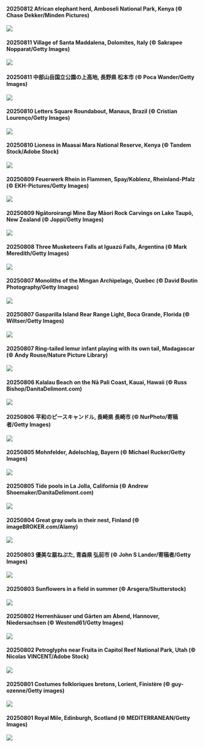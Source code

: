 #### 20250812 African elephant herd, Amboseli National Park, Kenya (© Chase Dekker/Minden Pictures)

![](20250812_KenyaElephants_1920x1080.jpg)

#### 20250811 Village of Santa Maddalena, Dolomites, Italy (© Sakrapee Nopparat/Getty Images)

![](20250811_SantaMaddalena_1920x1080.jpg)

#### 20250811 中部山岳国立公園の上高地, 長野県 松本市 (© Poca Wander/Getty Images)

![](20250811_MountainDay_1920x1080.jpg)

#### 20250810 Letters Square Roundabout, Manaus, Brazil (© Cristian Lourenço/Getty Images)

![](20250810_RotatoriaLetras_1920x1080.jpg)

#### 20250810 Lioness in Maasai Mara National Reserve, Kenya (© Tandem Stock/Adobe Stock)

![](20250810_LionessKenya_1920x1080.jpg)

#### 20250809 Feuerwerk Rhein in Flammen, Spay/Koblenz, Rheinland-Pfalz (© EKH-Pictures/Getty Images)

![](20250809_RhineFirework_1920x1080.jpg)

#### 20250809 Ngātoroirangi Mine Bay Māori Rock Carvings on Lake Taupō, New Zealand (© Joppi/Getty Images)

![](20250809_MaoriRock_1920x1080.jpg)

#### 20250808 Three Musketeers Falls at Iguazú Falls, Argentina (© Mark Meredith/Getty Images)

![](20250808_IguazuArgentina_1920x1080.jpg)

#### 20250807 Monoliths of the Mingan Archipelago, Quebec (© David Boutin Photography/Getty Images)

![](20250807_MinganWonders_1920x1080.jpg)

#### 20250807 Gasparilla Island Rear Range Light, Boca Grande, Florida (© Wiltser/Getty Images)

![](20250807_GasparillaLight_1920x1080.jpg)

#### 20250807 Ring-tailed lemur infant playing with its own tail, Madagascar (© Andy Rouse/Nature Picture Library)

![](20250807_BabyLemur_1920x1080.jpg)

#### 20250806 Kalalau Beach on the Nā Pali Coast, Kauai, Hawaii (© Russ Bishop/DanitaDelimont.com)

![](20250806_NaPaliKauai_1920x1080.jpg)

#### 20250806 平和のピースキャンドル, 長崎県 長崎市 (© NurPhoto/寄稿者/Getty Images)

![](20250806_HiroshimaPeace_1920x1080.jpg)

#### 20250805 Mohnfelder, Adelschlag, Bayern (© Michael Rucker/Getty Images)

![](20250805_PoppyfieldAdelschlag_1920x1080.jpg)

#### 20250805 Tide pools in La Jolla, California (© Andrew Shoemaker/DanitaDelimont.com)

![](20250805_CaliforniaTidepool_1920x1080.jpg)

#### 20250804 Great gray owls in their nest, Finland (© imageBROKER.com/Alamy)

![](20250804_LaplandOwl_1920x1080.jpg)

#### 20250803 優美な扇ねぷた, 青森県 弘前市 (© John S Lander/寄稿者/Getty Images)

![](20250803_HirosakiNeputaFestival_1920x1080.jpg)

#### 20250803 Sunflowers in a field in summer (© Arsgera/Shutterstock)

![](20250803_HappySunflower_1920x1080.jpg)

#### 20250802 Herrenhäuser und Gärten am Abend, Hannover, Niedersachsen (© Westend61/Getty Images)

![](20250802_HerrenhaeuserHannover_1920x1080.jpg)

#### 20250802 Petroglyphs near Fruita in Capitol Reef National Park, Utah (© Nicolas VINCENT/Adobe Stock)

![](20250802_FruitaPetroglyphs_1920x1080.jpg)

#### 20250801 Costumes folkloriques bretons, Lorient, Finistère (© guy-ozenne/Getty images)

![](20250801_LorientCeltic_1920x1080.jpg)

#### 20250801 Royal Mile, Edinburgh, Scotland (© MEDITERRANEAN/Getty Images)

![](20250801_EdinburghFringe_1920x1080.jpg)

